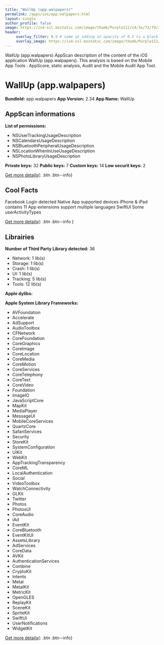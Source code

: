 ```yaml
---
title: "WallUp (app.walpapers)"
permalink: /apps/ios/app.walpapers.html
layout: single
author_profile: false
image: https://is4-ssl.mzstatic.com/image/thumb/Purple112/v4/3e/73/f9/3e73f912-03bf-2c48-c738-54e834552314/AppIconNew-1x_U007emarketing-0-7-0-85-220.png/512x512bb.jpg
header: 
     overlay_filter: 0.5 # same as adding an opacity of 0.5 to a black background
     overlay_image: https://is4-ssl.mzstatic.com/image/thumb/Purple112/v4/3e/73/f9/3e73f912-03bf-2c48-c738-54e834552314/AppIconNew-1x_U007emarketing-0-7-0-85-220.png/512x512bb.jpg
---
```

WallUp (app.walpapers) AppScan description of the content of the iOS application WallUp (app.walpapers). This analysis is based on the Mobile App Tools : AppScore, static analysis, Audit and the Mobile Audit App Tool.

# WallUp (app.walpapers)

**BundleId:** app.walpapers
**App Version:** 2.34
**App Name:** WallUp


## AppScan informations 

**List of permissions:** 
- NSUserTrackingUsageDescription
- NSCalendarsUsageDescription
- NSBluetoothPeripheralUsageDescription
- NSLocationWhenInUseUsageDescription
- NSPhotoLibraryUsageDescription
  
  
**Private keys:** 32
**Public keys:** 7
**Custom keys:** 14
**Low securit keys:** 2
  
[Get more details](/pricing.html){: .btn .btn--info}

## Cool Facts

Facebook Login detected
Native App
supported devices iPhone & iPad
contains 11 App extensions
support multiple languages
SwiftUI
Some userActivityTypes
  
[Get more details](/pricing.html){: .btn .btn--info }

## Librairies 
**Number of Third Party Library detected:** 36
- Network: 1 lib(s)
- Storage: 1 lib(s)
- Crash: 1 lib(s)
- UI: 1 lib(s)
- Tracking: 5 lib(s)
- Tools: 12 lib(s)


**Apple dylibs:**


**Apple System Library Frameworks:**
- AVFoundation
- Accelerate
- AdSupport
- AudioToolbox
- CFNetwork
- CoreFoundation
- CoreGraphics
- CoreImage
- CoreLocation
- CoreMedia
- CoreMotion
- CoreServices
- CoreTelephony
- CoreText
- CoreVideo
- Foundation
- ImageIO
- JavaScriptCore
- MapKit
- MediaPlayer
- MessageUI
- MobileCoreServices
- QuartzCore
- SafariServices
- Security
- StoreKit
- SystemConfiguration
- UIKit
- WebKit
- AppTrackingTransparency
- CoreML
- LocalAuthentication
- Social
- VideoToolbox
- WatchConnectivity
- GLKit
- Twitter
- Photos
- PhotosUI
- CoreAudio
- iAd
- EventKit
- CoreBluetooth
- EventKitUI
- AssetsLibrary
- AdServices
- CoreData
- AVKit
- AuthenticationServices
- Combine
- CryptoKit
- Intents
- Metal
- MetalKit
- MetricKit
- OpenGLES
- ReplayKit
- SceneKit
- SpriteKit
- SwiftUI
- UserNotifications
- WidgetKit


  
[Get more details](/pricing.html){: .btn .btn--info}

